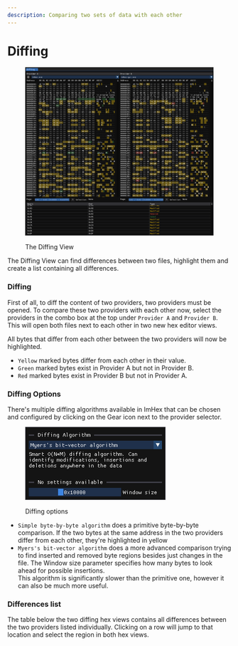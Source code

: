 ```yaml
---
description: Comparing two sets of data with each other
---
```


# Diffing

<figure><img src="../.gitbook/assets/image (3) (1).png" alt=""><figcaption><p>The Diffing View</p></figcaption></figure>

The Diffing View can find differences between two files, highlight them and create a list containing all differences.&#x20;

### Diffing

First of all, to diff the content of two providers, two providers must be opened. To compare these two providers with each other now, select the providers in the combo box at the top under `Provider A` and `Provider B`. This will open both files next to each other in two new hex editor views.

All bytes that differ from each other between the two providers will now be highlighted.

* `Yellow` marked bytes differ from each other in their value.
* `Green` marked bytes exist in Provider A but not in Provider B.
* `Red` marked bytes exist in Provider B but not in Provider A.

### Diffing Options

There's multiple diffing algorithms available in ImHex that can be chosen and configured by clicking on the Gear icon next to the provider selector.

<figure><img src="../.gitbook/assets/image (1) (1) (1) (1) (1).png" alt=""><figcaption><p>Diffing options</p></figcaption></figure>

* `Simple byte-by-byte algorithm` does a primitive byte-by-byte comparison. If the two bytes at the same address in the two providers differ from each other, they're highlighted in yellow
* `Myers's bit-vector algorithm` does a more advanced comparison trying to find inserted and removed byte regions besides just changes in the file. The Window size parameter specifies how many bytes to look ahead for possible insertions. \
  This algorithm is significantly slower than the primitive one, however it can also be much more useful.

### Differences list

The table below the two diffing hex views contains all differences between the two providers listed individually. Clicking on a row will jump to that location and select the region in both hex views.
